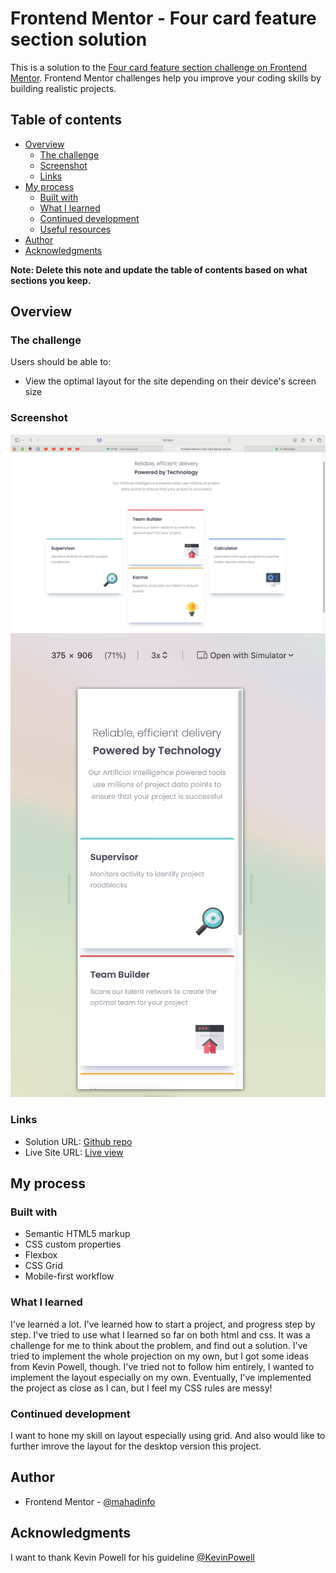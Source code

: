 # Frontend Mentor - Four card feature section solution

This is a solution to the [Four card feature section challenge on Frontend Mentor](https://www.frontendmentor.io/challenges/four-card-feature-section-weK1eFYK). Frontend Mentor challenges help you improve your coding skills by building realistic projects. 

## Table of contents

- [Overview](#overview)
  - [The challenge](#the-challenge)
  - [Screenshot](#screenshot)
  - [Links](#links)
- [My process](#my-process)
  - [Built with](#built-with)
  - [What I learned](#what-i-learned)
  - [Continued development](#continued-development)
  - [Useful resources](#useful-resources)
- [Author](#author)
- [Acknowledgments](#acknowledgments)

**Note: Delete this note and update the table of contents based on what sections you keep.**

## Overview

### The challenge

Users should be able to:

- View the optimal layout for the site depending on their device's screen size

### Screenshot

![The desktop version](screenshots/screenshot-desktop.png "Desktop version")
![Moble version](screenshots/screenshot-mobile.png "Mobile version")

### Links

- Solution URL: [Github repo](https://github.com/mahfolio/four-card-feature-section)
- Live Site URL: [Live view](https://four-card-feature-section-pied-six.vercel.app)

## My process

### Built with

- Semantic HTML5 markup
- CSS custom properties
- Flexbox
- CSS Grid
- Mobile-first workflow

### What I learned

I've learned a lot. I've learned how to start a project, and progress step by step. I've tried to use what I learned so far on both html and css. It was a challenge for me to think about the problem, and find out a solution. I've tried to implement the whole projection on my own, but I got some ideas from Kevin Powell, though. I've tried not to follow him entirely, I wanted to implement the layout especially on my own. Eventually, I've implemented the project as close as I can, but I feel my CSS rules are messy!

### Continued development

I want to hone my skill on layout especially using grid. And also would like to further imrove the layout for the desktop version this project.

## Author

- Frontend Mentor - [@mahadinfo](https://www.frontendmentor.io/profile/mahadinfo)

## Acknowledgments

I want to thank Kevin Powell for his guideline [@KevinPowell](https://www.youtube.com/@KevinPowell)